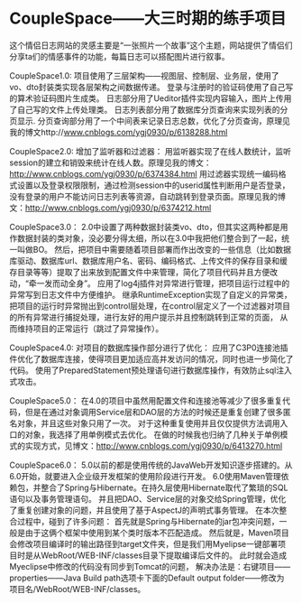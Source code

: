 # CoupleSpace——大三时期的练手项目



这个情侣日志网站的灵感主要是“一张照片一个故事”这个主题，网站提供了情侣们分享ta们的情感事件的功能，每篇日志可以搭配图片进行叙事。

CoupleSpace1.0:
项目使用了三层架构——视图层、控制层、业务层，使用了vo、dto封装类实现各层架构之间数据传递。
登录与注册时的验证码使用了自己写的算术验证码图片生成类。
日志部分用了Ueditor插件实现内容输入，图片上传用了自己写的文件上传处理类。
日志列表部分用了数据库分页查询来实现列表的分页显示.
分页查询部分用了一个中间表来记录日志总数，优化了分页查询，原理见我的博文http://www.cnblogs.com/ygj0930/p/6138288.html

CoupleSpace2.0:
增加了监听器和过滤器：
用监听器实现了在线人数统计，监听session的建立和销毁来统计在线人数。原理见我的博文：http://www.cnblogs.com/ygj0930/p/6374384.html
用过滤器实现统一编码格式设置以及登录权限限制，通过检测session中的userid属性判断用户是否登录，没有登录的用户不能访问日志列表等资源，自动跳转到登录页面。原理见我的博文：http://www.cnblogs.com/ygj0930/p/6374212.html

CoupleSpace3.0：
2.0中设置了两种数据封装类vo、dto，但其实这两种都是用作数据封装的类对象，没必要分得太细，所以在3.0中我把他们整合到了一起，统一叫做BO。
然后，把项目中需要随着项目部署而作出改变的一些信息（比如数据库驱动、数据库url、数据库用户名、密码、编码格式、上传文件的保存目录和缓存目录等等）提取了出来放到配置文件中来管理，简化了项目代码并且方便改动，“牵一发而动全身”。
应用了log4j插件对异常进行管理，把项目运行过程中的异常写到日志文件中方便维护。
继承RuntimeException实现了自定义的异常类，把项目的运行时异常抛出到control层处理，在control层定义了一个过滤器对项目的所有异常进行捕捉处理，进行友好的用户提示并且控制跳转到正常的页面，
从而维持项目的正常运行（跳过了异常操作）。

CoupleSpace4.0:
对项目的数据库操作部分进行了优化：
应用了C3P0连接池插件优化了数据库连接，使得项目更加适应高并发访问的情况，同时也进一步简化了代码。
使用了PreparedStatement预处理语句进行数据库操作，有效防止sql注入式攻击。

CoupleSpace5.0：
在4.0的项目中虽然用配置文件和连接池等减少了很多重复代码，但是在通过对象调用Service层和DAO层的方法的时候还是重复创建了很多匿名对象，并且这些对象只用了一次。
对于这种重复使用并且仅仅提供方法调用入口的对象，我选择了用单例模式去优化。
在做的时候我也归纳了几种关于单例模式的实现方式，见博文：http://www.cnblogs.com/ygj0930/p/6413270.html

CoupleSpace6.0：
5.0以前的都是使用传统的JavaWeb开发知识逐步搭建的。从6.0开始，就要进入企业级开发框架的使用阶段进行开发。
6.0使用Maven管理依赖包，并整合了Spring与Hibernate。在持久层使用Hibernate取代了繁琐的SQL语句以及事务管理语句。
并且把DAO、Service层的对象交给Spring管理，优化了重复创建对象的问题，并且使用了基于AspectJ的声明式事务管理。
在本次整合过程中，碰到了许多问题：
首先就是Spring与Hibernate的jar包冲突问题，一般是由于这俩个框架中使用到某个类时版本不匹配造成。
然后就是，Maven项目会修改项目编译时的输出路径到target文件夹，但是我们用Myelipse一键部署项目时是从WebRoot/WEB-INF/classes目录下提取编译后文件的。
此时就会造成Myeclipse中修改的代码没有同步到Tomcat的问题，
解决办法是：右键项目——properties——Java Build path选项卡下面的Default output folder——修改为 项目名/WebRoot/WEB-INF/classes。



